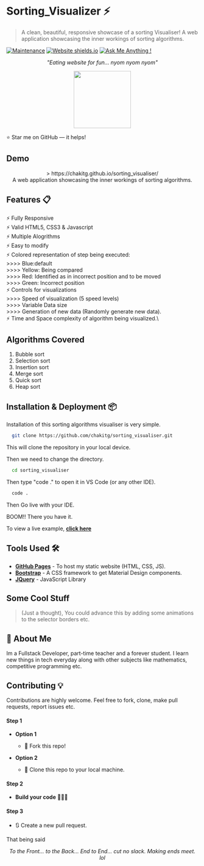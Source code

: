 # Sorting_Visualizer ⚡️ 

> A clean, beautiful, responsive showcase of a sorting Visualiser! A web application showcasing the inner workings of sorting algorithms.




[![Maintenance](https://img.shields.io/badge/maintained-yes-green.svg)](https://github.com//chakitg/chakitg.github.io/)
[![Website shields.io](https://img.shields.io/badge/website-up-yellow)](http://chakitg.github.io/)
[![Ask Me Anything !](https://img.shields.io/badge/ask%20me-linkedin-1abc9c.svg)](https://www.linkedin.com/in/chakit-gupta/)
<!-- [![License](http://img.shields.io/:license-mit-blue.svg?style=flat-square)](http://badges.mit-license.org) -->

_<p align="center">"Eating website for fun... nyom nyom nyom"</p>_

<div align="center" style="text-align:center; margin:auto;">
<img align="center" src="https://i.imgur.com/EgCvXyK.png" width="150"/>
</div>

:star: Star me on GitHub — it helps!

## Demo

<div align="center" style="text-align:center; margin:auto;">
> https://chakitg.github.io/sorting_visualiser/
    <br> A web application showcasing the inner workings of sorting algorithms.
</div>


## Features 📋
⚡️ Fully Responsive\
⚡️ Valid HTML5, CSS3 & Javascript\
⚡️ Multiple Alogrithms\
⚡️ Easy to modify\
⚡️ Colored representation of step being executed:\
\>>>> Blue:default\
\>>>> Yellow: Being compared\
\>>>> Red: Identified as in incorrect position and to be moved\
\>>>> Green: Incorrect position\
⚡ Controls for visualizations\
\>>>> Speed of visualization (5 speed levels)\
\>>>> Variable Data size\
\>>>> Generation of new data (Randomly generate new data).\
⚡️ Time and Space complexity of algorithm being visualized.\


## Algorithms Covered
1) Bubble sort
2) Selection sort
3) Insertion sort
4) Merge sort
5) Quick sort
6) Heap sort

## Installation & Deployment 📦

Installation of this sorting algorithms visualiser is very simple. 

```bash
  git clone https://github.com/chakitg/sorting_visualiser.git
```
This will clone the repository in your local device.

Then we need to change the directory.

```bash
  cd sorting_visualiser
```

Then type "code ." to open it in VS Code (or any other IDE).
```bash
  code .
```

Then Go live with your IDE.

BOOM!! There you have it.

To view a live example, **[click here](https://chakitg.github.io/sorting_visualiser/)**

## Tools Used 🛠️
* [<b>GitHub Pages</b>](https://github.com/chakitg/sorting_visualiser/settings/pages) - To host my static website (HTML, CSS, JS).
* [<b>Bootstrap</b>](https://getbootstrap.com/) - A CSS framework to get Material Design components.
* [<b>JQuery</b>](https://jquery.com/) - JavaScript Library

## Some Cool Stuff

> (Just a thought), You could advance this by adding some animations to the selector borders etc.

## 🚀 About Me
Im a Fullstack Developer, part-time teacher and a forever student. I learn new things in tech everyday along with other subjects like mathematics, competitive programming etc.

## Contributing 💡

Contributions are highly welcome. Feel free to fork, clone, make pull requests, report issues etc.

#### Step 1

- **Option 1**
    - 🍴 Fork this repo!

- **Option 2**
    - 👯 Clone this repo to your local machine.


#### Step 2

- **Build your code** 🔨🔨🔨

#### Step 3

- 🔃 Create a new pull request.


That being said
_<p align="center">To the Front... to the Back... End to End... cut no slack. Making ends meet. lol</p>_

